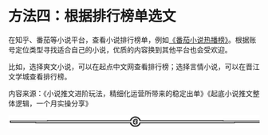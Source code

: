 # 方法四：根据排行榜单选文

在知乎、番茄等小说平台，查看小说排行榜单，例如[《番茄小说热播榜》](https://fanqienovel.com/rank/1?enter_from=menu)。根据账号定位类型寻找适合自己的小说，优质的内容换到其他平台也会受欢迎。

比如，选择爽文小说，可以在起点中文网查看排行榜；选择言情小说，可以在晋江文学城查看排行榜。

内容来源：《小说推文进阶玩法，精细化运营所带来的稳定出单》《起底小说推文整体逻辑，一个月实操分享》

![](img/8cd4882c394e0a215918dd25d4aa188b.png)